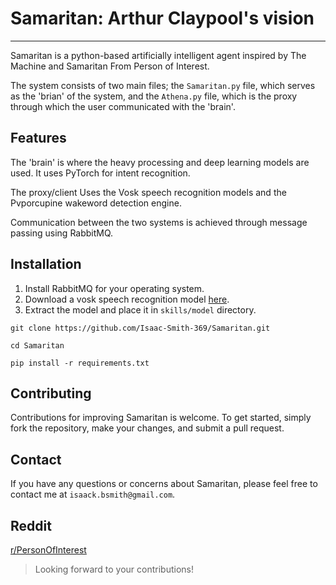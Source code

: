 # Samaritan: Arthur Claypool's vision

---

Samaritan is a python-based artificially intelligent agent inspired by The Machine and Samaritan From Person of Interest.

The system consists of two main files; the `Samaritan.py` file, which serves as the 'brian' of the system, and the `Athena.py` file, which is the proxy through which the user communicated with the 'brain'.

## Features

The 'brain' is where the heavy processing and deep learning models are used. It uses PyTorch for intent recognition.

The proxy/client Uses the Vosk speech recognition models and the Pvporcupine wakeword detection engine.

Communication between the two systems is achieved through message passing using RabbitMQ.

## Installation

1. Install RabbitMQ for your operating system.
2. Download a vosk speech recognition model [here](https://alphacephei.com/vosk/models).
3. Extract the model and place it in `skills/model` directory.

```
git clone https://github.com/Isaac-Smith-369/Samaritan.git

cd Samaritan

pip install -r requirements.txt
```

## Contributing

Contributions for improving Samaritan is welcome. To get started, simply fork the repository, make your changes, and submit a pull request.

## Contact

If you have any questions or concerns about Samaritan, please feel free to contact me at `isaack.bsmith@gmail.com`.

## Reddit

[r/PersonOfInterest](https://www.reddit.com/r/PersonOfInterest/)

> Looking forward to your contributions!
